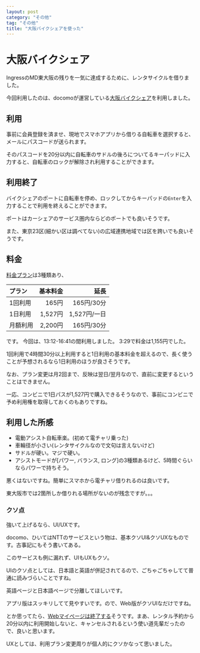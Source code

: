 ```yaml
---
layout: post
category: "その他"
tag: "その他"
title: "大阪バイクシェアを使った"
---
```

# 大阪バイクシェア
IngressのMD東大阪の残りを一気に達成するために、レンタサイクルを借りました。

今回利用したのは、docomoが運営している[大阪バイクシェア](https://docomo-cycle.jp/osaka/)を利用しました。

## 利用
事前に会員登録を済ませ、現地でスマホアプリから借りる自転車を選択すると、メールにパスコードが送られます。

そのパスコードを20分以内に自転車のサドルの後ろについてるキーパッドに入力すると、自転車のロックが解除され利用することができます。

## 利用終了
バイクシェアのポートに自転車を停め、ロックしてからキーパッドの`Enter`を入力することで利用を終えることができます。

ポートはカーシェアのサービス圏内ならどのポートでも良いそうです。

また、東京23区(細かい区は調べてない)の広域連携地域では区を跨いでも良いそうです。

## 料金
[料金プラン](https://docomo-cycle.jp/osaka/price)は3種類あり、

|プラン|基本料金|延長|
|:---|---:|---:|
|1回利用|165円|165円/30分|
|1日利用|1,527円|1,527円/一日|
|月額利用|2,200円|165円/30分|

です。
今回は、13:12-16:41の間利用しました。
3:29で料金は1,155円でした。

1回利用で4時間30分以上利用すると1日利用の基本料金を超えるので、長く使うことが予想されるなら1日利用のほうが良さそうです。

なお、プラン変更は月2回まで、反映は翌日/翌月なので、直前に変更するということはできません。

一応、コンビニで1日パスが1,527円で購入できるそうなので、事前にコンビニで予め利用権を取得しておくのもありですね。
## 利用した所感

- 電動アシスト自転車楽。(初めて電チャリ乗った)
- 車輪径が小さい(レンタサイクルなので文句は言えないけど)
- サドルが硬い。マジで硬い。
- アシストモードが[パワー, バランス, ロング]の3種類あるけど、5時間ぐらいならパワーで持ちそう。

悪くはないですね。簡単にスマホから電チャリ借りれるのは良いです。

東大阪市では2箇所しか借りれる場所がないのが残念ですが。。。

### クソ点
強いて上げるなら、UI/UXです。

docomo、ひいてはNTTのサービスという物は、基本クソUI&クソUXなものです。古事記にもそう書いてある。

このサービスも例に漏れず、UIもUXもクソ。

UIのクソ点としては、日本語と英語が併記されてるので、ごちゃごちゃしてて普通に読みづらいことですね。

英語ページと日本語ページで分離してほしいです。

アプリ版はスッキリしてて見やすいです。ので、Web版がクソUIなだけですね。

とか思ってたら、[Webマイページは終了する](https://docomo-cycle.jp/osaka/information/detail/?article=20220531)そうです。まあ、レンタル予約から20分以内に利用開始しないと、キャンセルされるという使い道先輩だったので、良いと思います。

UXとしては、利用プラン変更周りが個人的にクソかなって思いました。